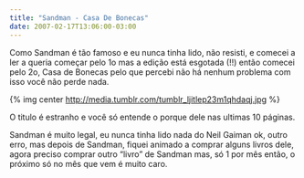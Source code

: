 ```yaml
---
title: "Sandman - Casa De Bonecas"
date: 2007-02-17T13:06:00-03:00
---
```

Como Sandman é tão famoso e eu nunca tinha lido, não resisti, e comecei a ler  a queria começar pelo 1o mas a edição 
está esgotada (!!) então comecei pelo 2o, Casa de Bonecas pelo que percebi não há nenhum problema com isso você não perde nada.

{% img center http://media.tumblr.com/tumblr_ljitlep23m1qhdaqj.jpg %}

O titulo é estranho e você só entende o porque dele nas ultimas 10 páginas.

Sandman é muito legal, eu nunca tinha lido nada do Neil Gaiman ok, outro erro, mas depois de Sandman, fiquei animado a comprar
 alguns livros dele, agora preciso comprar outro “livro” de Sandman mas, só 1 por mês então, o próximo só no mês que vem é muito caro.

